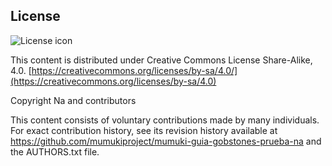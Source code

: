 ## License
![License icon](https://licensebuttons.net/l/by-sa/3.0/88x31.png)

This content is distributed under Creative Commons License Share-Alike, 4.0. [https://creativecommons.org/licenses/by-sa/4.0/](https://creativecommons.org/licenses/by-sa/4.0)

Copyright Na and contributors

This content consists of voluntary contributions made by many
individuals. For exact contribution history, see its revision history
available at https://github.com/mumukiproject/mumuki-guia-gobstones-prueba-na and the AUTHORS.txt file.

